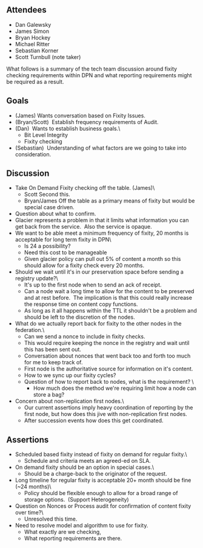 Attendees
---------

-   Dan Galewsky
-   James Simon
-   Bryan Hockey
-   Michael Ritter
-   Sebastian Korner
-   Scott Turnbull (note taker)

What follows is a summary of the tech team discussion around fixity
checking requirements within DPN and what reporting requirements might
be required as a result.

Goals
-----

-   (James) Wants conversation based on Fixity Issues.
-   (Bryan/Scott)  Establish frequency requirements of Audit.
-   (Dan)  Wants to establish business goals.\
    -   Bit Level Integrity
    -   Fixity checking
-   (Sebastian)  Understanding of what factors are we going to take
    into consideration.

Discussion
----------

-   Take On Demand Fixity checking off the table. (James)\
    -   Scott Second this.
    -   Bryan/James Off the table as a primary means of fixity but would
        be special case driven.
-   Question about what to confirm.
-   Glacier represents a problem in that it limits what information you
    can get back from the service.  Also the service is opaque.
-   We want to be able meet a minimum frequency of fixity, 20 months is
    acceptable for long term fixity in DPN\
    -   Is 24 a possibility?
    -   Need this cost to be manageable
    -   Given glacier policy can pull out 5% of content a month so this
        should allow for a fixity check every 20 months.
-   Should we wait until it's in our preservation space before sending a
    registry update?\
    -   It's up to the first node when to send an ack of receipt.
    -   Can a node wait a long time to allow for the content to be
        preserved and at rest before.  The implication is that this
        could really increase the response time on content
        copy functions.
    -   As long as it all happens within the TTL it shouldn't be a
        problem and should be left to the discretion of the nodes.
-   What do we actually report back for fixity to the other nodes in the
    federation.\
    -   Can we send a nonce to include in fixity checks.
    -   This would require keeping the nonce in the registry and wait
        until this has been sent out.
    -   Conversation about nonces that went back too and forth too much
        for me to keep track of.
    -   First node is the authoritative source for information on
        it's content.
    -   How to we sync up our fixity cycles?
    -   Question of how to report back to nodes, what is the
        requirement? \
        -   How much does the method we're requiring limit how a node
            can store a bag?
-   Concern about non-replication first nodes.\
    -   Our current assertions imply heavy coordination of reporting by
        the first node, but how does this jive with non-replication
        first nodes.
    -   After succession events how does this get coordinated.

Assertions
----------

-   Scheduled based fixity instead of fixity on demand for regular
    fixity.\
    -   Schedule and criteria meets an agreed-ed on SLA.
-   On demand fixity should be an option in special cases.\
    -   Should be a charge-back to the originator of the request.
-   Long timeline for regular fixity is acceptable 20+ month should be
    fine (\~24 months)\
    -   Policy should be flexible enough to allow for a broad range of
        storage options.  (Support Heterogeneity)
-   Question on Nonces or Process audit for confirmation of content
    fixity over time?\
    -   Unresolved this time.  
-   Need to resolve model and algorithm to use for fixity.
    -   What exactly are we checking,
    -   What reporting requirements are there.

 
